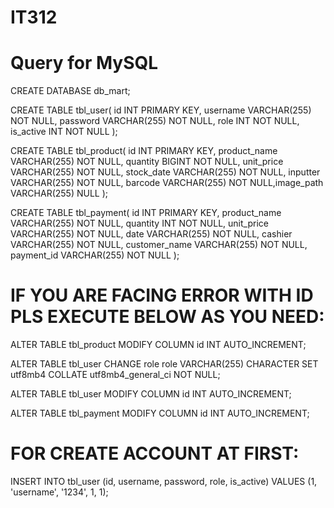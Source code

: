 # IT312
# Query for MySQL

CREATE DATABASE db_mart;

CREATE TABLE tbl_user( id INT PRIMARY KEY, username VARCHAR(255) NOT NULL, password VARCHAR(255) NOT NULL, role INT NOT NULL, is_active INT NOT NULL );

CREATE TABLE tbl_product( id INT PRIMARY KEY, product_name VARCHAR(255) NOT NULL, quantity BIGINT NOT NULL, unit_price VARCHAR(255) NOT NULL, stock_date VARCHAR(255) NOT NULL, inputter VARCHAR(255) NOT NULL, barcode VARCHAR(255) NOT NULL,image_path VARCHAR(255) NULL );

CREATE TABLE tbl_payment( id INT PRIMARY KEY, product_name VARCHAR(255) NOT NULL, quantity INT NOT NULL, unit_price VARCHAR(255) NOT NULL, date VARCHAR(255) NOT NULL, cashier VARCHAR(255) NOT NULL, customer_name VARCHAR(255) NOT NULL, payment_id VARCHAR(255) NOT NULL );

# IF YOU ARE FACING ERROR WITH ID PLS EXECUTE BELOW AS YOU NEED:
ALTER TABLE tbl_product MODIFY COLUMN id INT AUTO_INCREMENT;

ALTER TABLE tbl_user CHANGE role role VARCHAR(255) CHARACTER SET utf8mb4 COLLATE utf8mb4_general_ci NOT NULL;

ALTER TABLE tbl_user MODIFY COLUMN id INT AUTO_INCREMENT;

ALTER TABLE tbl_payment MODIFY COLUMN id INT AUTO_INCREMENT;


# FOR CREATE ACCOUNT AT FIRST:
INSERT INTO tbl_user (id, username, password, role, is_active) VALUES (1, 'username', '1234', 1, 1);
